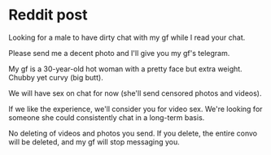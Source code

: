 # Reddit post

Looking for a male to have dirty chat with my gf while I read your chat.

Please send me a decent photo and I'll give you my gf's telegram.

My gf is a 30-year-old hot woman with a pretty face but extra weight. Chubby yet curvy (big butt).

We will have sex on chat for now (she'll send censored photos and videos).

If we like the experience, we'll consider you for video sex. We're looking for someone she could consistently chat in a long-term basis.

No deleting of videos and photos you send. If you delete, the entire convo will be deleted, and my gf will stop messaging you.

